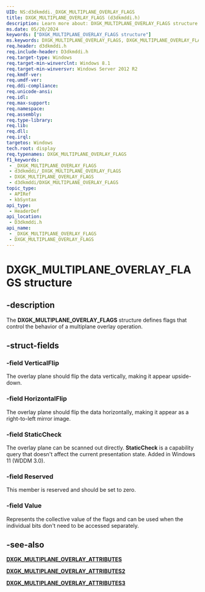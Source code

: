 ```yaml
---
UID: NS:d3dkmddi._DXGK_MULTIPLANE_OVERLAY_FLAGS
title: DXGK_MULTIPLANE_OVERLAY_FLAGS (d3dkmddi.h)
description: Learn more about: DXGK_MULTIPLANE_OVERLAY_FLAGS structure
ms.date: 05/20/2024
keywords: ["DXGK_MULTIPLANE_OVERLAY_FLAGS structure"]
ms.keywords: DXGK_MULTIPLANE_OVERLAY_FLAGS, DXGK_MULTIPLANE_OVERLAY_FLAGS structure [Display Devices], _DXGK_MULTIPLANE_OVERLAY_FLAGS, d3dkmddi/DXGK_MULTIPLANE_OVERLAY_FLAGS, display.dxgk_multiplane_overlay_flags
req.header: d3dkmddi.h
req.include-header: D3dkmddi.h
req.target-type: Windows
req.target-min-winverclnt: Windows 8.1
req.target-min-winversvr: Windows Server 2012 R2
req.kmdf-ver: 
req.umdf-ver: 
req.ddi-compliance: 
req.unicode-ansi: 
req.idl: 
req.max-support: 
req.namespace: 
req.assembly: 
req.type-library: 
req.lib: 
req.dll: 
req.irql: 
targetos: Windows
tech.root: display
req.typenames: DXGK_MULTIPLANE_OVERLAY_FLAGS
f1_keywords:
 - _DXGK_MULTIPLANE_OVERLAY_FLAGS
 - d3dkmddi/_DXGK_MULTIPLANE_OVERLAY_FLAGS
 - DXGK_MULTIPLANE_OVERLAY_FLAGS
 - d3dkmddi/DXGK_MULTIPLANE_OVERLAY_FLAGS
topic_type:
 - APIRef
 - kbSyntax
api_type:
 - HeaderDef
api_location:
 - D3dkmddi.h
api_name:
 - _DXGK_MULTIPLANE_OVERLAY_FLAGS
 - DXGK_MULTIPLANE_OVERLAY_FLAGS
---
```


# DXGK_MULTIPLANE_OVERLAY_FLAGS structure

## -description

The **DXGK_MULTIPLANE_OVERLAY_FLAGS** structure defines flags that control the behavior of a multiplane overlay operation.

## -struct-fields

### -field VerticalFlip

The overlay plane should flip the data vertically, making it appear upside-down.

### -field HorizontalFlip

The overlay plane should flip the data horizontally, making it appear as a right-to-left mirror image.

### -field StaticCheck

The overlay plane can be scanned out directly. **StaticCheck** is a capability query that doesn't affect the current presentation state. Added in Windows 11 (WDDM 3.0).

### -field Reserved

This member is reserved and should be set to zero.

### -field Value

Represents the collective value of the flags and can be used when the individual bits don't need to be accessed separately.

## -see-also

[**DXGK_MULTIPLANE_OVERLAY_ATTRIBUTES**](ns-d3dkmddi-_dxgk_multiplane_overlay_attributes.md)

[**DXGK_MULTIPLANE_OVERLAY_ATTRIBUTES2**](ns-d3dkmddi-_dxgk_multiplane_overlay_attributes2.md)

[**DXGK_MULTIPLANE_OVERLAY_ATTRIBUTES3**](ns-d3dkmddi-_dxgk_multiplane_overlay_attributes3.md)
